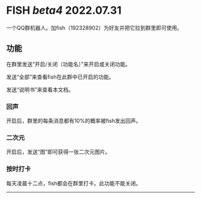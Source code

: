 # **FISH** *beta4* 2022.07.31

一个QQ群机器人。加fish（192328902）为好友并把它拉到群里即可使用。

## 功能

在群里发送“开启/关闭（功能名）”来开启或关闭功能。

发送“全部”来查看fish在此群中已开启的功能。

发送“说明书”来查看本文档。

### 回声

开启后，群里的每条消息都有10%的概率被fish发出回声。

### 二次元

开启后，发送“图”即可获得一张二次元图片。

### 按时打卡

每天凌晨十二点，fish都会在群里打卡。此功能不能关闭。

***
